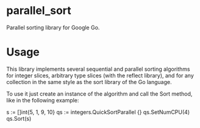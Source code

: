 parallel_sort
=============

Parallel sorting library for Google Go.

Usage
=====

This library implements several sequential and parallel sorting algorithms for integer slices, arbitrary type slices (with the reflect library), and for any collection in the same style as the sort library of the Go language.

To use it just create an instance of the algorithm and call the Sort method, like in the following example:

  s := []int{5, 1, 9, 10}
	qs := integers.QuickSortParallel {}
	qs.SetNumCPU(4)
	qs.Sort(s)
	
